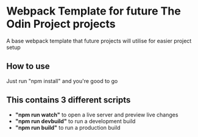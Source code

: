 # Webpack Template for future The Odin Project projects

A base webpack template that future projects will utilise for easier project setup

## How to use

Just run "npm install" and you're good to go

## This contains 3 different scripts

-   **"npm run watch"** to open a live server and preview live changes
-   **"npm run devbuild"** to run a development build
-   **"npm run build"** to run a production build
